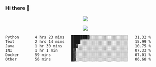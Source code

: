### Hi there 👋

<!--
**SuuTTT/SuuTTT** is a ✨ _special_ ✨ repository because its `README.md` (this file) appears on your GitHub profile.

Here are some ideas to get you started:

- 🔭 I’m currently working on ...
- 🌱 I’m currently learning ...
- 👯 I’m looking to collaborate on ...
- 🤔 I’m looking for help with ...
- 💬 Ask me about ...
- 📫 How to reach me: ...
- 😄 Pronouns: ...
- ⚡ Fun fact: ...
-->

<div align='center'>
    <p align='center'>
        <img src='https://github-readme-stats.vercel.app/api?line_height=27&username=SuuTTT&show_icons=true&theme=solarized-light'/>
    </p>
</div>    
<div align='center'>  
    <p align='center'>
        <img src='https://github-readme-stats.vercel.app/api/wakatime?username=SuuTTT&theme=solarized-light'/>
    </p>
    
</div>  

<!--START_SECTION:waka-->

```text
Python       4 hrs 23 mins   ███████▓░░░░░░░░░░░░░░░░░   31.32 %
Text         2 hrs 14 mins   ████░░░░░░░░░░░░░░░░░░░░░   15.99 %
Java         1 hr 30 mins    ██▓░░░░░░░░░░░░░░░░░░░░░░   10.75 %
INI          1 hr 1 min      █▓░░░░░░░░░░░░░░░░░░░░░░░   07.33 %
Docker       59 mins         █▓░░░░░░░░░░░░░░░░░░░░░░░   07.01 %
Other        56 mins         █▓░░░░░░░░░░░░░░░░░░░░░░░   06.68 %
```

<!--END_SECTION:waka-->
